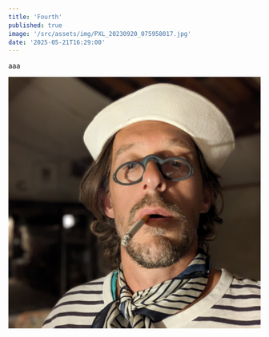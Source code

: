 ```yaml
---
title: 'Fourth'
published: true
image: '/src/assets/img/PXL_20230920_075958017.jpg'
date: '2025-05-21T16:29:00'
---
```

aaa

![](/src/assets/img/Profile_Marco.jpg)
